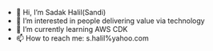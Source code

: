 - 👋 Hi, I’m Sadak Halil(Sandi)
- 👀 I’m interested in people delivering value via technology
- 🌱 I’m currently learning AWS CDK
- 📫 How to reach me: s.halil%yahoo.com

<!---
sadak-halil/sadak-halil is a ✨ special ✨ repository because its `README.md` (this file) appears on your GitHub profile.
You can click the Preview link to take a look at your changes.
--->
